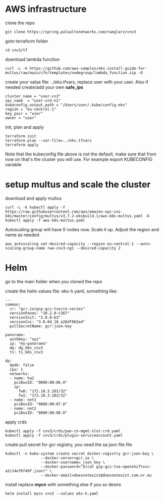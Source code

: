 # AWS infrastructure
clone the repo
```
git clone https://spring.paloaltonetworks.com/rweglarz/cnv3
```

goto terraform folder
```
cd cnv3/tf
```

download lambda function
```
curl -L -k https://github.com/aws-samples/eks-install-guide-for-multus/raw/main/cfn/templates/nodegroup/lambda_function.zip -O
```

create your value file: ../eks.tfvars, replace user with your user. Also if needed create/add your own **safe_ips**
```
cluster_name = "user-cn3" 
vpc_name  = "user-cn3-n1"
kubeconfig_output_path = "/Users/user/.kube/config-eks"
region = "eu-central-1"
key_pair = "user"
owner = "user"
```

init, plan and apply
```
terraform init
terraform plan --var-file=../eks.tfvars
terraform apply
```
Note that the kubeconfig file above is not the default, make sure that from now on that's the cluster you will use. For example export KUBECONFIG variable

# setup multus and scale the cluster
download and apply multus
```
curl -L -k kubectl apply -f https://raw.githubusercontent.com/aws/amazon-vpc-cni-k8s/master/config/multus/v3.7.2-eksbuild.1/aws-k8s-multus.yaml -O
kubectl apply -f aws-k8s-multus.yaml
```
Autoscaling group will have 0 nodes now. Scale it up. Adjust the region and name as needed
```
aws autoscaling set-desired-capacity --region eu-central-1 --auto-scaling-group-name rwe-cnv3-ng1 --desired-capacity 2
```

# Helm
go to the main folder when you cloned the repo

create the helm values file: eks-h.yaml, something like:
```
---
common:
  cr: "gcr.io/gcp-gcs-tse/cn-series"
  versionPanos: "10.2.0-c367"
  versionInit: "3.0.0-b3"
  versionCni: "3.0.0d_10_a26df862ed"
  pullSecretName: gcr-json-key

panorama:
  authKey: "xyz"
  ip: "my-panorama"
  dg: dg_k8s_cnv3
  ts: ts_k8s_cnv3

dp:
  dpdk: false
  cpu: 1
  networks:
  - name: ha2
    pciBusID: "0000:00:06.0"
    ip:
      fw0: "172.18.3.101/32"
      fw1: "172.18.3.102/32"
  - name: net1
    pciBusID: "0000:00:07.0"
  - name: net2
    pciBusID: "0000:00:08.0"
```

apply crds
```
kubectl apply -f cnv3/crds/pan-cn-mgmt-slot-crd.yaml
kubectl apply -f cnv3/crds/plugin-serviceaccount.yaml
```

create pull secret for gcr registry, you need the sa json file file 
```
kubectl -n kube-system create secret docker-registry gcr-json-key \
                --docker-server=gcr.io \
                --docker-username=_json_key \
                --docker-password="$(cat gcp-gcs-tse-openshiftsvc-a2c14ef0f49f.json)" \
                --docker-email=doesnotexist@doesnotexist.com.or.eu
```

install replace **mycn** with something else if you so desire
```
helm install mycn cnv3 --values eks-h.yaml 
```
